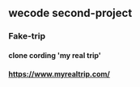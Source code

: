 ## wecode second-project

### Fake-trip

#### clone cording 'my real trip'

#### https://www.myrealtrip.com/
